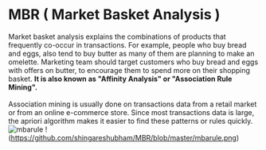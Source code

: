 # MBR ( Market Basket Analysis )
Market basket analysis explains the combinations of products that frequently co-occur in transactions. For example, people who buy bread and eggs, also tend to buy butter as many of them are planning to make an omelette. Marketing team should target customers who buy bread and eggs with offers on butter, to encourage them to spend more on their shopping basket.
<b>It is also known as "Affinity Analysis" or "Association Rule Mining".</b>
</br></br>
Association mining is usually done on transactions data from a retail market or from an online e-commerce store. Since most transactions data is large, the apriori algorithm makes it easier to find these patterns or rules quickly.
![mbarule](https://user-images.githubusercontent.com/22189554/35472864-2191fffe-039d-11e8-9a60-f6dbfb39c892.png)
!(https://github.com/shingareshubham/MBR/blob/master/mbarule.png)
